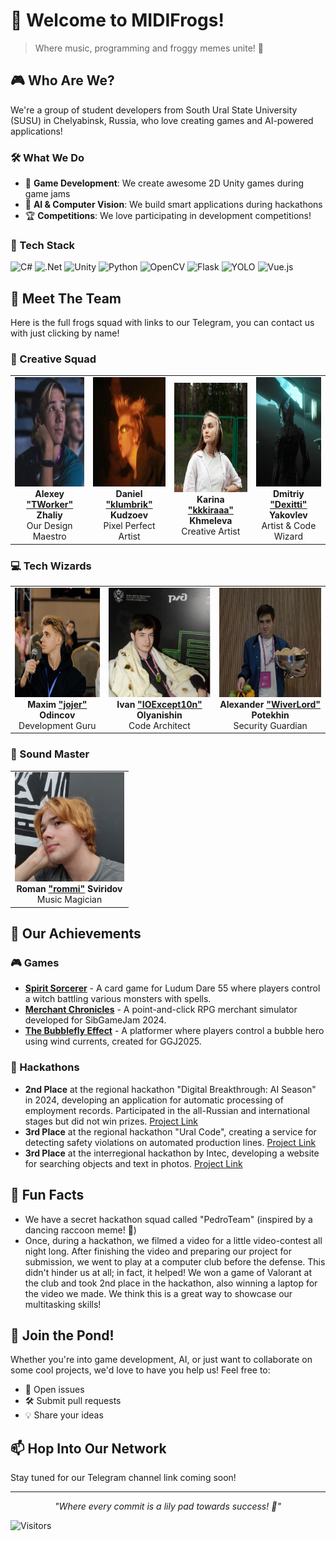 # 🐸 Welcome to MIDIFrogs! 

> Where music, programming and froggy memes unite! 🎵

## 🎮 Who Are We?

We're a group of student developers from South Ural State University (SUSU) in Chelyabinsk, Russia, who love creating games and AI-powered applications!

### 🛠️ What We Do

- 🎲 **Game Development**: We create awesome 2D Unity games during game jams
- 🤖 **AI & Computer Vision**: We build smart applications during hackathons
- 🏆 **Competitions**: We love participating in development competitions!

### 🚀 Tech Stack
![C#](https://img.shields.io/badge/C%23-%23239120.svg?style=flat&logo=csharp&logoColor=white)
![.Net](https://img.shields.io/badge/.NET-5C2D91?style=flat&logo=.net&logoColor=white)
![Unity](https://img.shields.io/badge/unity-%23000000.svg?style=flat&logo=unity&logoColor=white)
![Python](https://img.shields.io/badge/python-3670A0?style=flat&logo=python&logoColor=ffdd54)
![OpenCV](https://img.shields.io/badge/opencv-%23white.svg?style=flat&logo=opencv&logoColor=white)
![Flask](https://img.shields.io/badge/flask-%23000.svg?style=flat&logo=flask&logoColor=white)
![YOLO](https://img.shields.io/badge/Ultralytics_YOLO-%230d174b?logo=yolo&style=flat)
![Vue.js](https://img.shields.io/badge/vuejs-%2335495e.svg?style=flat&logo=vuedotjs&logoColor=%234FC08D)

## 👥 Meet The Team
Here is the full frogs squad with links to our Telegram, you can contact us with just clicking by name!

### 🎨 Creative Squad

<table>
  <tr>
    <td style="text-align: center;">
      <div align="center"><img src="images/avatars/tworker.png" alt="Alexey 'TWorker' Zhaliy" width="175" height="175"><br></div>
      <strong>Alexey <a href="https://t.me/DJsonSun">"TWorker"</a> Zhaliy</strong><br>
      Our Design Maestro
    </td>
    <td style="text-align: center;">
      <div align="center"><img src="images/avatars/klumbrik.jpg" alt="Daniel 'klumbrik' Kudzoev" width="175" height="175"><br></div>
      <strong>Daniel <a href="https://t.me/da4ch4nik">"klumbrik"</a> Kudzoev</strong><br>
      Pixel Perfect Artist
    </td>
    <td style="text-align: center;">
      <div align="center"><img src="images/avatars/kkkira.jpg" alt="Karina 'kkkiraaa' Khmeleva" width="175" height="175"><br></div>
      <strong>Karina <a href="https://t.me/kkkira_kh">"kkkiraaa"</a> Khmeleva</strong><br>
      Creative Artist
    </td>
    <td style="text-align: center;">
      <div align="center"><img src="images/avatars/dexitti.jpg" alt="Dmitriy 'Dexitti' Yakovlev" width="175" height="175"><br></div>
      <strong>Dmitriy <a href="https://t.me/Dexitti">"Dexitti"</a> Yakovlev</strong><br>
      Artist & Code Wizard
    </td>
  </tr>
</table>

### 💻 Tech Wizards
<table>
  <tr>
    <td style="text-align: center;">
      <div align="center"><img src="images/avatars/jojer.jpg" alt="Maxim 'jojer' Odincov" width="175" height="175"><br></div>
      <strong>Maxim <a href="https://t.me/jojer_m">"jojer"</a> Odincov</strong><br>
      Development Guru
    </td>
    <td style="text-align: center;">
      <div align="center"><img src="images/avatars/ioexception.jpg" alt="Ivan 'IOExcept10n' Olyanishin" width="175" height="175"><br></div>
      <strong>Ivan <a href="https://t.me/ioexcept10n">"IOExcept10n"</a> Olyanishin</strong><br>
      Code Architect
    </td>
    <td style="text-align: center;">
      <div align="center"><img src="images/avatars/wiverlord.jpg" alt="Alexander 'WiverLord' Potekhin" width="175" height="175"><br></div>
      <strong>Alexander <a href="https://t.me/WiverLord">"WiverLord"</a> Potekhin</strong><br>
      Security Guardian
    </td>
  </tr>
</table>

### 🎵 Sound Master
<table>
  <tr>
    <td style="text-align: center;">
      <div align="center"><img src="images/avatars/rommi.jpg" alt="Roman 'rommi' Sviridov" width="175" height="175"><br>
      <strong>Roman <a href="https://t.me/konekodayo">"rommi"</a> Sviridov</strong><br>
      Music Magician
    </td>
  </tr>
</table>

## 🥇 Our Achievements

### 🎮 Games
- **[Spirit Sorcerer](https://ldjam.com/events/ludum-dare/55/spirit-sorcerer)** - A card game for Ludum Dare 55 where players control a witch battling various monsters with spells.
- **[Merchant Chronicles](https://jojer-midifrogs.itch.io/being-a-merchant)** - A point-and-click RPG merchant simulator developed for SibGameJam 2024.
- **[The Bubblefly Effect](https://globalgamejam.org/games/2025/bubblefly-effect-7)** - A platformer where players control a bubble hero using wind currents, created for GGJ2025.

### 🤖 Hackathons
- **2nd Place** at the regional hackathon "Digital Breakthrough: AI Season" in 2024, developing an application for automatic processing of employment records. Participated in the all-Russian and international stages but did not win prizes. [Project Link](https://github.com/IOExcept10n/HandwritingRecognition)
- **3rd Place** at the regional hackathon "Ural Code", creating a service for detecting safety violations on automated production lines. [Project Link](https://github.com/MIDIFrogs/SafeFactory)
- **3rd Place** at the interregional hackathon by Intec, developing a website for searching objects and text in photos. [Project Link](https://github.com/MIDIFrogs/IntecHack)

## 🌟 Fun Facts

- We have a secret hackathon squad called "PedroTeam" (inspired by a dancing raccoon meme! 🦝)
- Once, during a hackathon, we filmed a video for a little video-contest all night long. After finishing the video and preparing our project for submission, we went to play at a computer club before the defense. This didn't hinder us at all; in fact, it helped! We won a game of Valorant at the club and took 2nd place in the hackathon, also winning a laptop for the video we made. We think this is a great way to showcase our multitasking skills! 


## 🤝 Join the Pond!

Whether you're into game development, AI, or just want to collaborate on some cool projects, we'd love to have you help us! Feel free to:
- 🐛 Open issues
- 🛠️ Submit pull requests
- 💡 Share your ideas

## 📫 Hop Into Our Network

Stay tuned for our Telegram channel link coming soon!

---

<div align="center">

*"Where every commit is a lily pad towards success! 🌿"*

</div>

![Visitors](https://visitor-badge.laobi.icu/badge?page_id=MIDIFrogs.MIDIFrogs)

